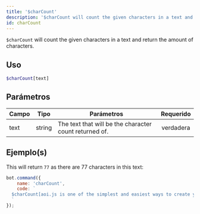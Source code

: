 ```yaml
---
title: '$charCount'
description: '$charCount will count the given characters in a text and return the amount of characters.'
id: charCount
---
```


`$charCount` will count the given characters in a text and return the amount of characters.

## Uso

```php
$charCount[text]
```

## Parámetros

| Campo | Tipo   | Parámetros                                             | Requerido |
| ----- | ------ | ------------------------------------------------------ |:---------:|
| text  | string | The text that will be the character count returned of. | verdadera |

## Ejemplo(s)

This will return `77` as there are 77 characters in this text:

```javascript
bot.command({
    name: 'charCount',
    code: `
  $charCount[aoi.js is one of the simplest and easiest ways to create your own Discord Bot]
  `
});
```
